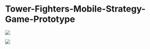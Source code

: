# Tower-Fighters-Mobile-Strategy-Game-Prototype

![](https://github.com/[brkhatay]/[Tower-Fighters-Mobile-Strategy-Game-Prototype]/blob/[ReadSourse]/LOGO.png)

![](ReadSourse/LOGO.png)
